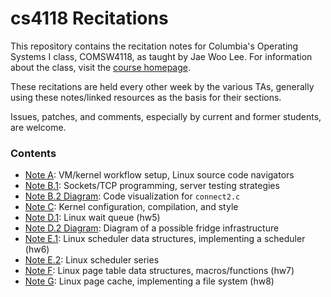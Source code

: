 cs4118 Recitations
==================

This repository contains the recitation notes for Columbia's Operating Systems I
class, COMSW4118, as taught by Jae Woo Lee. For information about the class,
visit the [course homepage](http://cs4118.github.io/www/2024-1/).

These recitations are held every other week by the various TAs, generally using
these notes/linked resources as the basis for their sections.

Issues, patches, and comments, especially by current and former students, are
welcome.

### Contents
- [Note A](A-Workflow/workflow.md): VM/kernel workflow setup, Linux source code
  navigators  
- [Note B.1](B-Sockets-ServerTesting): Sockets/TCP programming, server testing
  strategies
- [Note B.2 Diagram](B-Sockets-ServerTesting/connect2.alex.png): Code visualization for `connect2.c`
- [Note C](C-Linux-Kernel-Dev/linux-kernel-dev.md): Kernel configuration,
  compilation, and style
- [Note D.1](D-Fridge/waitqueue.pdf): Linux wait queue (hw5)
- [Note D.2 Diagram](D-Fridge/kkv.alex.png): Diagram of a possible fridge infrastructure
- [Note E.1](E-Freezer/freezer.md): Linux scheduler data structures, implementing
  a scheduler (hw6)
- [Note E.2](E-Freezer/freezer_sched_class.md): Linux scheduler series
- [Note F](F-Farfetchd/index.md): Linux page table data structures,
  macros/functions (hw7)
- [Note G](G-Pantry): Linux page cache, implementing a file system (hw8)
  
